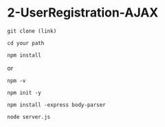 # 2-UserRegistration-AJAX

```git clone (link)```

```cd your path```

```npm install```

or

```npm -v```

```npm init -y```

```npm install -express body-parser```

```node server.js```

